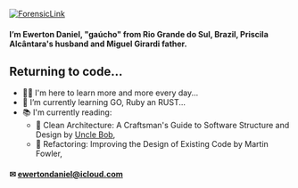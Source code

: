 [![ForensicLink](https://img.shields.io/badge/ForensicLink-ewerton-blue)](https://forensic.link/ewerton)

#### I’m Ewerton Daniel, "gaúcho" from Rio Grande do Sul, Brazil, Priscila Alcântara's husband and Miguel Girardi father.
## Returning to code...
- 🧑‍💻 I'm here to learn more and more every day...
- 📝 I’m currently learning GO, Ruby an RUST...
- 📚 I'm currently reading:
  - 📖 Clean Architecture: A Craftsman's Guide to Software Structure and Design by [Uncle Bob](https://github.com/unclebob), 
  - 📖 Refactoring: Improving the Design of Existing Code by Martin Fowler,
#### ✉ ewertondaniel@icloud.com
